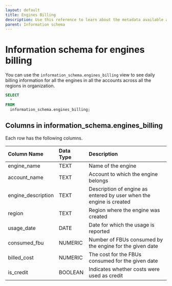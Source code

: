 ```yaml
---
layout: default
title: Engines Billing
description: Use this reference to learn about the metadata available about engines billing using the information schema.
parent: Information schema
---
```


# Information schema for engines billing

You can use the `information_schema.engines_billing` view to see daily billing information for all the engines in all the accounts across all the regions in organization.

```sql
SELECT
  *
FROM
  information_schema.engines_billing;
```

## Columns in information_schema.engines_billing

Each row has the following columns.

| Column Name        | Data Type | Description                                                         |
|:-------------------|:----------|:--------------------------------------------------------------------|
| engine_name        | TEXT      | Name of the engine                                                  |
| account_name       | TEXT      | Account to which the engine belongs                                 |
| engine_description | TEXT      | Description of engine as entered by user when the engine is created |
| region             | TEXT      | Region where the engine was created                                 |
| usage_date         | DATE      | Date for which the usage is reported                                |
| consumed_fbu       | NUMERIC   | Number of FBUs consumed by the engine for the given date            |
| billed_cost        | NUMERIC   | The cost for the FBUs consumed for the given date                   |
| is_credit          | BOOLEAN   | Indicates whether costs were used as credit                         |

